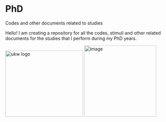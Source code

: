# PhD
Codes and other documents related to studies

Hello!
I am creating a repository for all the codes, stimuli and other related documents for the studies that I perform during my PhD years.

<img width="244" height="207" alt="ukw logo" src="https://github.com/user-attachments/assets/2d2bb416-c388-4976-953e-f47b4193df17" /> <img width="226" height="223" alt="image" src="https://github.com/user-attachments/assets/5f1d1c82-8b70-48a2-91f0-2acd9c134600" />


